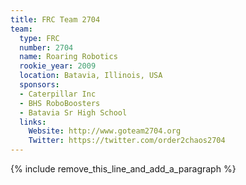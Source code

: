 ```yaml
---
title: FRC Team 2704
team:
  type: FRC
  number: 2704
  name: Roaring Robotics
  rookie_year: 2009
  location: Batavia, Illinois, USA
  sponsors:
  - Caterpillar Inc
  - BHS RoboBoosters
  - Batavia Sr High School
  links:
    Website: http://www.goteam2704.org
    Twitter: https://twitter.com/order2chaos2704
---
```


{% include remove_this_line_and_add_a_paragraph %}